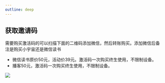 ```yaml
---
outline: deep
---
```

## 获取邀请码

需要购买激活码的可以扫描下面的二维码添加微信，然后转账购买。添加微信后备注是购买小宇宙还是微信读书

* 微信读书原价50元，活动价39元。激活码一次购买终生使用，不限制设备。
* 播客50元，激活码一次购买终生使用，不限制设备。

![](https://images.malinkang.com/2025/05/5125bdf30179a91a8be74e29a9d0e622.png)

